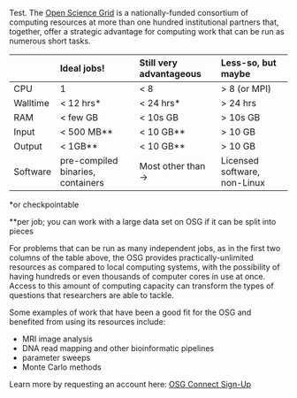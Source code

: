 [title]: - "Is the Open Science Grid for You?"


Test. The [Open Science Grid][osg] is a nationally-funded consortium of computing resources 
at more than one hundred institutional partners that, together, offer a strategic 
advantage for computing work that can be run as numerous short tasks. 


|   		| **Ideal jobs!**| **Still very advantageous** | **Less-so, but maybe** | 
|:----------|:--------------|:--------------|:--------------|
| CPU		|	1			|	< 8			|	> 8 (or MPI)|
| Walltime	| 	< 12 hrs*	|	< 24 hrs*	|	> 24 hrs	|
| RAM		| 	< few GB	|	< 10s GB	|	> 10s GB	|
| Input		| 	< 500 MB**	|	< 10 GB**	|	> 10 GB		|
| Output	| 	< 1GB**		|	< 10 GB**	|	> 10 GB		|
| Software	| pre-compiled binaries, containers | Most other than -> | Licensed software, non-Linux |

*or checkpointable

**per job; you can work with a large data set on OSG if it can be split into pieces

For problems that can be run as many independent jobs, as in the first two columns 
of the table above, the OSG provides practically-unlimited resources as 
compared to local computing systems, with the possibility 
of having hundreds or even thousands of computer cores in use at once. Access 
to this amount of computing capacity can transform the types of questions that researchers 
are able to tackle. 

Some examples of work that have been a good fit for the OSG and benefited from 
using its resources include: 

- MRI image analysis
- DNA read mapping and other bioinformatic pipelines
- parameter sweeps
- Monte Carlo methods

Learn more by requesting an account here: [OSG Connect Sign-Up][account-request]

[osg]: https://opensciencegrid.org/
[account-request]: https://osgconnect.net/signup
